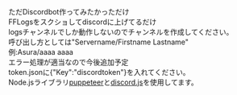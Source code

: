 ただDiscordbot作ってみたかっただけ<br>
FFLogsをスクショしてdiscordに上げてるだけ<br>
logsチャンネルでしか動作しないのでチャンネルを作成してください。<br>
呼び出し方としては"Servername/Firstname Lastname"<br>
例:Asura/aaaa aaaa<br>
エラー処理が適当なので今後追加予定<br>
token.jsonに{"Key":"discordtoken"}を入れてください。<br>
Node.jsライブラリ<a href="https://github.com/puppeteer/puppeteer">puppeteer</a>と<a href="https://github.com/discordjs/discord.js/">discord.js</a>を使用してます。
